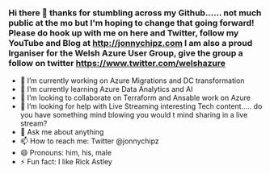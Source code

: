 ### Hi there 👋 thanks for stumbling across my Github...... not much public at the mo but I'm hoping to change that going forward! Please do hook up with me on here and Twitter, follow my YouTube and Blog at http://jonnychipz.com I am also a proud Irganiser for the Welsh Azure User Group, give the group a follow on twitter https://www.twitter.com/welshazure

- 🔭 I’m currently working on Azure Migrations and DC transformation
- 🌱 I’m currently learning Azure Data Analytics and AI
- 👯 I’m looking to collaborate on Terraform and Ansable work on Azure
- 🤔 I’m looking for help with Live Streaming interesting Tech content..... do you have something mind blowing you would t mind sharing in a live stream?
- 💬 Ask me about anything 
- 📫 How to reach me: Twitter @jonnychipz
- 😄 Pronouns: him, his, male
- ⚡ Fun fact: I like Rick Astley

